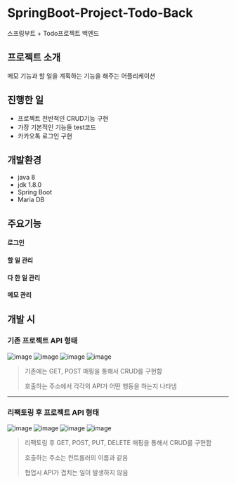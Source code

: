 # SpringBoot-Project-Todo-Back
스프링부트 + Todo프로젝트 백엔드


## 프로젝트 소개
메모 기능과 할 일을 계획하는 기능을 해주는 어플리케이션

## 진행한 일
- 프로젝트 전반적인 CRUD기능 구현
- 가장 기본적인 기능들 test코드
- 카카오톡 로그인 구현

## 개발환경
- java 8
- jdk 1.8.0
- Spring Boot
- Maria DB

## 주요기능
#### 로그인

#### 할 일 관리


#### 다 한 일 관리


#### 메모 관리


## 개발 시 
### 기존 프로젝트 API 형태

![image](https://github.com/seeungmin/TodoSpringBack/assets/91742262/29b39f7f-7bfb-4afc-a4e3-525d32319e7a)
![image](https://github.com/seeungmin/TodoSpringBack/assets/91742262/f6dafd22-acbf-4274-9e0e-e8f36f3231b0)
![image](https://github.com/seeungmin/TodoSpringBack/assets/91742262/cd1bda6a-2e3f-4114-926a-eb8ce5ce8a85)
![image](https://github.com/seeungmin/TodoSpringBack/assets/91742262/582dbd6d-b228-4ec8-a7a8-e810fef63a2e)


> 기존에는 GET, POST 매핑을 통해서 CRUD를 구현함
> 
> 호출하는 주소에서 각각의 API가 어떤 행동을 하는지 나타냄 
***




### 리팩토링 후 프로젝트 API 형태
![image](https://github.com/seeungmin/TodoSpringBack/assets/91742262/a3d7de94-11e1-4cb0-9d53-717f180da7e5)
![image](https://github.com/seeungmin/TodoSpringBack/assets/91742262/53a9e104-b7c4-483d-98d3-ed501d9ff293)
![image](https://github.com/seeungmin/TodoSpringBack/assets/91742262/0a08455c-4a97-41d0-bc31-f4e789569d44)
![image](https://github.com/seeungmin/TodoSpringBack/assets/91742262/d6949f7b-b73a-46f7-bee0-5055bda873c3)

> 리팩토링 후 GET, POST, PUT, DELETE 매핑을 통해서 CRUD를 구현함
> 
> 호출하는 주소는 컨트롤러의 이름과 같음
> 
> 협업시 API가 겹치는 일이 발생하지 않음
